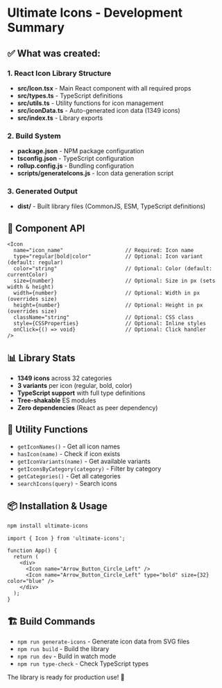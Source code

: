 # Ultimate Icons - Development Summary

## ✅ What was created:

### 1. React Icon Library Structure
- **src/Icon.tsx** - Main React component with all required props
- **src/types.ts** - TypeScript definitions
- **src/utils.ts** - Utility functions for icon management
- **src/iconData.ts** - Auto-generated icon data (1349 icons)
- **src/index.ts** - Library exports

### 2. Build System
- **package.json** - NPM package configuration
- **tsconfig.json** - TypeScript configuration
- **rollup.config.js** - Bundling configuration
- **scripts/generateIcons.js** - Icon data generation script

### 3. Generated Output
- **dist/** - Built library files (CommonJS, ESM, TypeScript definitions)

## 🎯 Component API

```tsx
<Icon 
  name="icon_name"                    // Required: Icon name
  type="regular|bold|color"           // Optional: Icon variant (default: regular)
  color="string"                      // Optional: Color (default: currentColor)
  size={number}                       // Optional: Size in px (sets width & height)
  width={number}                      // Optional: Width in px (overrides size)
  height={number}                     // Optional: Height in px (overrides size)
  className="string"                  // Optional: CSS class
  style={CSSProperties}               // Optional: Inline styles
  onClick={() => void}                // Optional: Click handler
/>
```

## 📊 Library Stats
- **1349 icons** across 32 categories
- **3 variants** per icon (regular, bold, color)
- **TypeScript support** with full type definitions
- **Tree-shakable** ES modules
- **Zero dependencies** (React as peer dependency)

## 🔧 Utility Functions
- `getIconNames()` - Get all icon names
- `hasIcon(name)` - Check if icon exists
- `getIconVariants(name)` - Get available variants
- `getIconsByCategory(category)` - Filter by category
- `getCategories()` - Get all categories
- `searchIcons(query)` - Search icons

## 📦 Installation & Usage

```bash
npm install ultimate-icons
```

```tsx
import { Icon } from 'ultimate-icons';

function App() {
  return (
    <div>
      <Icon name="Arrow_Button_Circle_Left" />
      <Icon name="Arrow_Button_Circle_Left" type="bold" size={32} color="blue" />
    </div>
  );
}
```

## 🏗️ Build Commands
- `npm run generate-icons` - Generate icon data from SVG files
- `npm run build` - Build the library
- `npm run dev` - Build in watch mode
- `npm run type-check` - Check TypeScript types

The library is ready for production use! 🚀
